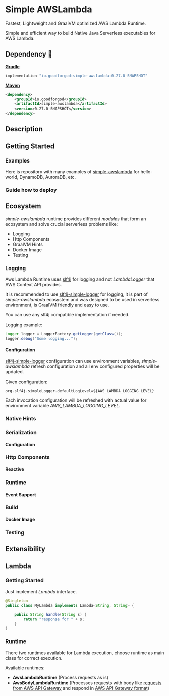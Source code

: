 # Simple AWSLambda

Fastest, Lightweight and GraalVM optimized AWS Lambda Runtime.

Simple and efficient way to build Native Java Serverless executables for AWS Lambda.

## Dependency :rocket:

[**Gradle**](https://mvnrepository.com/artifact/io.goodforgod/graalvm-hint-processor)
```groovy
implementation "io.goodforgod:simple-awslambda:0.27.0-SNAPSHOT"
```

[**Maven**](https://mvnrepository.com/artifact/io.goodforgod/graalvm-hint-processor)
```xml
<dependency>
    <groupId>io.goodforgod</groupId>
    <artifactId>simple-awslambda</artifactId>
    <version>0.27.0-SNAPSHOT</version>
</dependency>
```

## Description

## Getting Started

### Examples

Here is repository with many examples of [simple-awslambda]() for hello-world, DynamoDB, AuroraDB, etc.

### Guide how to deploy

## Ecosystem

*simple-awslambda* runtime provides different *modules* that form an ecosystem and solve crucial serverless problems like:
- Logging 
- Http Components
- GraalVM Hints
- Docker Image
- Testing

### Logging

Aws Lambda Runtime uses [slf4j](https://github.com/qos-ch/slf4j) for logging and not *LambdaLogger* that AWS Context API provides.

It is recommended to use [slf4j-simple-logger](https://github.com/GoodforGod/slf4j-simple-logger) for logging,
it is part of *simple-awslambda* ecosystem and was designed to be used in serverless environment, is GraalVM friendly and easy to use.

You can use any slf4j compatible implementation if needed.

Logging example:
```java
Logger logger = LoggerFactory.getLogger(getClass());
logger.debug("Some logging...");
```

#### Configuration

[slf4j-simple-logger](https://github.com/GoodforGod/slf4j-simple-logger) configuration can use environment variables,
*simple-awslambda* refresh configuration and all env configured properties will be updated.

Given configuration:
```properties
org.slf4j.simpleLogger.defaultLogLevel=${AWS_LAMBDA_LOGGING_LEVEL}
```

Each invocation configuration will be refreshed with actual value for environment variable *AWS_LAMBDA_LOGGING_LEVEL*.

### Native Hints

### Serialization

#### Configuration

### Http Components

#### Reactive

### Runtime

#### Event Support

### Build

#### Docker Image

### Testing

## Extensibility













## Lambda

### Getting Started

Just implement *Lambda* interface.

```java
@Singleton
public class MyLambda implements Lambda<String, String> {

    public String handle(String s) {
        return "response for " + s;
    }
}
```

### Runtime

There two runtimes available for Lambda execution, choose runtime as main class for correct execution.

Available runtimes:
- **AwsLambdaRuntime** (Process requests as is)
- **AwsBodyLambdaRuntime** (Processes requests with body like [requests from AWS API Gateway](https://docs.aws.amazon.com/apigateway/latest/developerguide/http-api-develop-integrations-lambda.html) and respond in [AWS API Gateway format](https://docs.aws.amazon.com/apigateway/latest/developerguide/http-api-develop-integrations-lambda.html))
